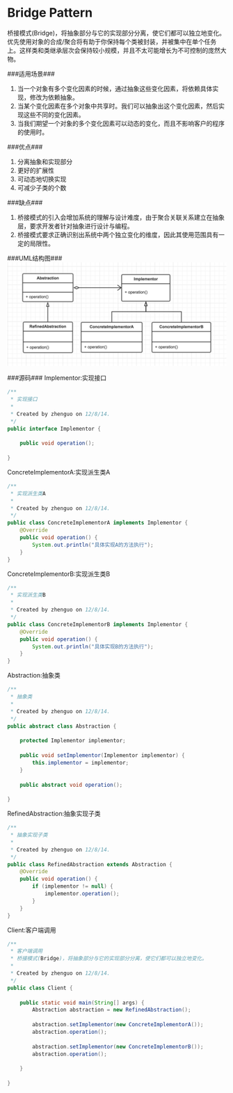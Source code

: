 Bridge Pattern
==============

  桥接模式(Bridge)，将抽象部分与它的实现部分分离，使它们都可以独立地变化。优先使用对象的合成/聚合将有助于你保持每个类被封装，并被集中在单个任务上。这样类和类继承层次会保持较小规模，并且不太可能增长为不可控制的庞然大物。

###适用场景###
1. 当一个对象有多个变化因素的时候，通过抽象这些变化因素，将依赖具体实现，修改为依赖抽象。
2. 当某个变化因素在多个对象中共享时。我们可以抽象出这个变化因素，然后实现这些不同的变化因素。
3. 当我们期望一个对象的多个变化因素可以动态的变化，而且不影响客户的程序的使用时。

###优点###
1. 分离抽象和实现部分
2. 更好的扩展性
3. 可动态地切换实现
4. 可减少子类的个数

###缺点###
1. 桥接模式的引入会增加系统的理解与设计难度，由于聚合关联关系建立在抽象层，要求开发者针对抽象进行设计与编程。 
2. 桥接模式要求正确识别出系统中两个独立变化的维度，因此其使用范围具有一定的局限性。

###UML结构图###
![BridgePattern](https://github.com/jingle1267/octopress/raw/master/source/imgs/post/BridgePattern.png)

###源码###
Implementor:实现接口
```java
/**
 * 实现接口
 *
 * Created by zhenguo on 12/8/14.
 */
public interface Implementor {

    public void operation();

}
```

ConcreteImplementorA:实现派生类A
```java
/**
 * 实现派生类A
 *
 * Created by zhenguo on 12/8/14.
 */
public class ConcreteImplementorA implements Implementor {
    @Override
    public void operation() {
        System.out.println("具体实现A的方法执行");
    }
}
```

ConcreteImplementorB:实现派生类B
```java
/**
 * 实现派生类B
 *
 * Created by zhenguo on 12/8/14.
 */
public class ConcreteImplementorB implements Implementor {
    @Override
    public void operation() {
        System.out.println("具体实现B的方法执行");
    }
}
```

Abstraction:抽象类
```java
/**
 * 抽象类
 *
 * Created by zhenguo on 12/8/14.
 */
public abstract class Abstraction {

    protected Implementor implementor;

    public void setImplementor(Implementor implementor) {
        this.implementor = implementor;
    }

    public abstract void operation();

}
```

RefinedAbstraction:抽象实现子类
```java
/**
 * 抽象实现子类
 *
 * Created by zhenguo on 12/8/14.
 */
public class RefinedAbstraction extends Abstraction {
    @Override
    public void operation() {
        if (implementor != null) {
            implementor.operation();
        }
    }
}
```

Client:客户端调用
```java
/**
 * 客户端调用
 * 桥接模式(Bridge)，将抽象部分与它的实现部分分离，使它们都可以独立地变化。
 *
 * Created by zhenguo on 12/8/14.
 */
public class Client {

    public static void main(String[] args) {
        Abstraction abstraction = new RefinedAbstraction();

        abstraction.setImplementor(new ConcreteImplementorA());
        abstraction.operation();

        abstraction.setImplementor(new ConcreteImplementorB());
        abstraction.operation();

    }

}
```
